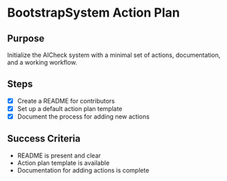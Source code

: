 # BootstrapSystem Action Plan

## Purpose

Initialize the AICheck system with a minimal set of actions, documentation, and a working workflow.

## Steps

- [x] Create a README for contributors
- [x] Set up a default action plan template
- [x] Document the process for adding new actions

## Success Criteria

- README is present and clear
- Action plan template is available
- Documentation for adding actions is complete
